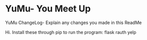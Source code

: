 # YuMu- You Meet Up
YuMu ChangeLog- Explain any changes you made in this ReadMe

Hi.
Install these through pip to run the program:
flask
rauth
yelp
